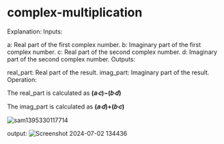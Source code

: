 # complex-multiplication

Explanation:
Inputs:

a: Real part of the first complex number.
b: Imaginary part of the first complex number.
c: Real part of the second complex number.
d: Imaginary part of the second complex number.
Outputs:

real_part: Real part of the result.
imag_part: Imaginary part of the result.
Operation:

The real_part is calculated as 
**(𝑎⋅𝑐)−(𝑏⋅𝑑)**

The imag_part is calculated as 
**(𝑎⋅𝑑)+(𝑏⋅𝑐)**


![sam1395330117714](https://github.com/panda12384/complex-multiplication/assets/160568759/186ad2cd-604e-46c4-93f8-f9b07db1ee13)



output:
![Screenshot 2024-07-02 134436](https://github.com/panda12384/complex-multiplication/assets/160568759/d8b2f6ad-2abf-425f-8ab1-660237e24179)
